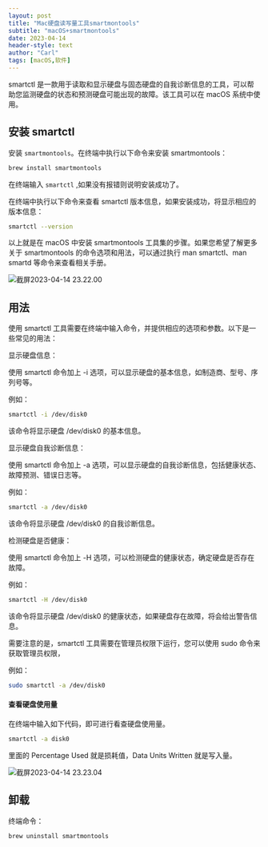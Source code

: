 ```yaml
---
layout: post
title: "Mac硬盘读写量工具smartmontools"
subtitle: "macOS+smartmontools"
date: 2023-04-14
header-style: text
author: "Carl"
tags: [macOS,软件]
---
```




smartctl 是一款用于读取和显示硬盘与固态硬盘的自我诊断信息的工具，可以帮助您监测硬盘的状态和预测硬盘可能出现的故障。该工具可以在 macOS 系统中使用。



## 安装 smartctl



安装 `smartmontools`。在终端中执行以下命令来安装 smartmontools：

```zsh
brew install smartmontools
```

在终端输入 `smartctl` ,如果没有报错则说明安装成功了。

在终端中执行以下命令来查看 smartctl 版本信息，如果安装成功，将显示相应的版本信息：

```zsh
smartctl --version
```

以上就是在 macOS 中安装 smartmontools 工具集的步骤。如果您希望了解更多关于 smartmontools 的命令选项和用法，可以通过执行 man smartctl、man smartd 等命令来查看相关手册。

![截屏2023-04-14 23.22.00](https://github-blog-carl.oss-cn-hangzhou.aliyuncs.com/img/202304142324114.png)



## 用法

使用 smartctl 工具需要在终端中输入命令，并提供相应的选项和参数。以下是一些常见的用法：



显示硬盘信息：

使用 smartctl 命令加上 -i 选项，可以显示硬盘的基本信息，如制造商、型号、序列号等。

例如：

```zsh
smartctl -i /dev/disk0
```

该命令将显示硬盘 /dev/disk0 的基本信息。



显示硬盘自我诊断信息：

使用 smartctl 命令加上 -a 选项，可以显示硬盘的自我诊断信息，包括健康状态、故障预测、错误日志等。

例如：

```zsh
smartctl -a /dev/disk0
```

该命令将显示硬盘 /dev/disk0 的自我诊断信息。



检测硬盘是否健康：

使用 smartctl 命令加上 -H 选项，可以检测硬盘的健康状态，确定硬盘是否存在故障。

例如：

```zsh
smartctl -H /dev/disk0
```

该命令将显示硬盘 /dev/disk0 的健康状态，如果硬盘存在故障，将会给出警告信息。



需要注意的是，smartctl 工具需要在管理员权限下运行，您可以使用 sudo 命令来获取管理员权限，

例如：

```zsh
sudo smartctl -a /dev/disk0
```



#### 查看硬盘使用量

在终端中输入如下代码，即可进行看查硬盘使用量。

```zsh
smartctl -a disk0
```

里面的 Percentage Used 就是损耗值，Data Units Written 就是写入量。



![截屏2023-04-14 23.23.04](https://github-blog-carl.oss-cn-hangzhou.aliyuncs.com/img/202304142324056.png)



## 卸载

终端命令：

```
brew uninstall smartmontools 
```
